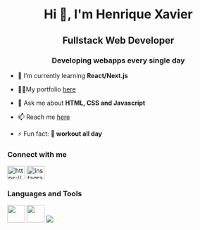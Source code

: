 <h1 align="center">Hi 👋, I'm Henrique Xavier</h1>
<h2 align="center">Fullstack Web Developer</h2>
<h3 align="center">Developing webapps every single day</h3>

- 🌱 I’m currently learning **React/Next.js**

- 👨‍💻My portfolio <a href="https://hnascx.dev" target="_blank">here</a>

- 💬 Ask me about **HTML, CSS and Javascript**

- 📫 Reach me <a href="bit.ly/hnascx" target="_blank">here</a> 

- ⚡ Fun fact: **💪 workout all day**

<h3 align="left">Connect with me</h3>
<p align="left">
<a href="https://www.linkedin.com/in/henrique-xavier-565aa114b" target="blank"> <img align="center" src="https://raw.githubusercontent.com/rahuldkjain/github-profile-readme-generator/master/src/images/icons/Social/linked-in-alt.svg" alt="https://www.linkedin.com/in/henrique-xavier-565aa114b" height="30" width="40" /></a>
<a href="https://instagram.com/hnascx" target="blank"> <img align="center" src="https://raw.githubusercontent.com/rahuldkjain/github-profile-readme-generator/master/src/images/icons/Social/instagram.svg" alt="instagram.com/hnascx" height="30" width="40" /></a>
</p>

<h3 align="left">Languages and Tools</h3>
<p align="left">
<img src="https://cdn.jsdelivr.net/gh/devicons/devicon/icons/html5/html5-original.svg" width="40px" height="40px" />
<img src="https://cdn.jsdelivr.net/gh/devicons/devicon/icons/css3/css3-original.svg" width="40px" height="40px" />
<img src="https://cdn.jsdelivr.net/gh/devicons/devicon/icons/javascript/javascript-original.svg" />
          
</p>
          
          
          
